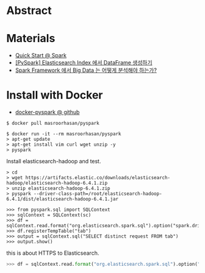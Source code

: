 # Abstract



# Materials

* [Quick Start @ Spark](https://spark.apache.org/docs/latest/quick-start.html)
* [[PySpark] Elasticsearch Index 에서 DataFrame 생성하기](https://oboki.net/workspace/python/pyspark-elasticsearch-index-%ec%97%90%ec%84%9c-dataframe-%ec%83%9d%ec%84%b1%ed%95%98%ea%b8%b0/)
* [Spark Framework 에서 Big Data 는 어떻게 분석해야 하는가?](https://niceguy1575.tistory.com/97)

# Install with Docker

* [docker-pyspark @ github](https://github.com/masroorhasan/docker-pyspark)

```console
$ docker pull masroorhasan/pyspark

$ docker run -it --rm masroorhasan/pyspark
> apt-get update
> apt-get install vim curl wget unzip -y
> pyspark
```

Install elasticsearch-hadoop and test.

```console
> cd
> wget https://artifacts.elastic.co/downloads/elasticsearch-hadoop/elasticsearch-hadoop-6.4.1.zip
> unzip elasticsearch-hadoop-6.4.1.zip
> pyspark --driver-class-path=/root/elasticsearch-hadoop-6.4.1/dist/elasticsearch-hadoop-6.4.1.jar

>>> from pyspark.sql import SQLContext
>>> sqlContext = SQLContext(sc)
>>> df = sqlContext.read.format("org.elasticsearch.spark.sql").option("spark.driver.allowMultipleContexts","true").option("es.index.auto.create","true").option("es.nodes.discovery","false").option("es.mapping.id","uuid").option("es.mapping.exclude","uuid").option("es.nodes","xxx.xxx.xxx.xxx").option("es.port","80").option("es.nodes.wan.only","true").load("iamslash/helloworld")
>>> df.registerTempTable("tab")
>>> output = sqlContext.sql("SELECT distinct request FROM tab")
>>> output.show()
```

this is about HTTPS to Elasticsearch.

```py
>>> df = sqlContext.read.format("org.elasticsearch.spark.sql").option("spark.driver.allowMultipleContexts","true").option("es.index.auto.create","true").option("es.nodes.discovery","false").option("es.mapping.id","uuid").option("es.mapping.exclude","uuid").option("es.nodes","xxx.xxx.xxx.xxx").option("es.port","443").option("es.net.ssl","true").option("es.nodes.wan.only","true").load("iamslash/helloworld")
```
